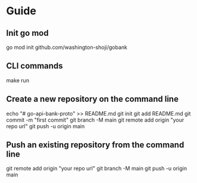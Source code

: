# Guide

## Init go mod

go mod init github.com/washington-shoji/gobank

## CLI commands

make run

## Create a new repository on the command line

echo "# go-api-bank-proto" >> README.md
git init
git add README.md
git commit -m "first commit"
git branch -M main
git remote add origin "your repo url"
git push -u origin main

## Push an existing repository from the command line

git remote add origin "your repo url"
git branch -M main
git push -u origin main
